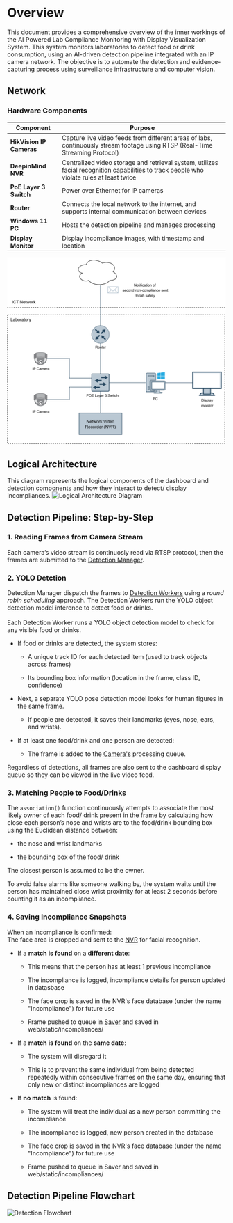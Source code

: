 # Overview
This document provides a comprehensive overview of the inner workings of the AI Powered Lab Compliance Monitoring with Display Visualization System.
This system monitors laboratories to detect food or drink consumption, using an AI-driven detection pipeline integrated with an IP camera network. The objective is to automate the detection and evidence-capturing process using surveillance infrastructure and computer vision.

## **Network**
### Hardware Components
| Component                                   | Purpose                                                             |
| --------------------------------------------| ------------------------------------------------------------------- |
| **HikVision IP Cameras**                    | Capture live video feeds from different areas of labs, continuously stream footage using RTSP (Real-Time Streaming Protocol)                             |
| **DeepinMind NVR**                          | Centralized video storage and retrieval system, utilizes facial recognition capabilities to track people who violate rules at least twice                      |
| **PoE Layer 3 Switch**                      | Power over Ethernet for IP cameras                                  |
| **Router** | Connects the local network to the internet, and supports internal communication between devices      |
| **Windows 11 PC**                           | Hosts the detection pipeline and manages processing                 |
| **Display Monitor**                         | Display incompliance images, with timestamp and location            |

![Network Diagram](network-diag.drawio.png)

## **Logical Architecture**
This diagram represents the logical components of the dashboard and detection components and how they interact to detect/ display incompliances.
![Logical Architecture Diagram](logical-diag.drawio.png)

## **Detection Pipeline: Step-by-Step**
### 1. Reading Frames from Camera Stream
Each camera’s video stream is continuosly read via RTSP protocol, then the frames are submitted to the [Detection Manager](./detection/detection_manager.md).

### 2. YOLO Detction
Detection Manager dispatch the frames to [Detection Workers](./detection/detection_worker.md) using a _round robin scheduling_ approach. The Detection Workers run the YOLO object detection model inference to detect food or drinks. <br><br>
Each Detection Worker runs a YOLO object detection model to check for any visible food or drinks.

- If food or drinks are detected, the system stores:  
    - A unique track ID for each detected item (used to track objects across frames)    

    - Its bounding box information (location in the frame, class ID, confidence)  


- Next, a separate YOLO pose detection model looks for human figures in the same frame.  
    - If people are detected, it saves their landmarks (eyes, nose, ears, and wrists).    


- If at least one food/drink and one person are detected:  
    - The frame is added to the [Camera's](./camera/camera.md) processing queue.  


Regardless of detections, all frames are also sent to the dashboard display queue so they can be viewed in the live video feed.

### 3. Matching People to Food/Drinks
The `association()` function continuously attempts to associate the most likely owner of each food/ drink present in the frame by calculating how close each person’s nose and wrists are to the food/drink bounding box using the Euclidean distance between:  

  - the nose and wrist landmarks  
  
  - the bounding box of the food/ drink  

The closest person is assumed to be the owner.  

To avoid false alarms like someone walking by, the system waits until the person has maintained close wrist proximity for at least 2 seconds before counting it as an incompliance.  

### 4. Saving Incompliance Snapshots
When an incompliance is confirmed:  
The face area is cropped and sent to the [NVR](./incompliance/nvr.md) for facial recognition.  

- If a **match is found** on a **different date**:
    - This means that the person has at least 1 previous incompliance

    - The incompliance is logged, incompliance details for person updated in datasbase

    - The face crop is saved in the NVR's face database (under the name "Incompliance") for future use

    - Frame pushed to queue in [Saver](./incompliance/saver.md) and saved in web/static/incompliances/

- If a **match is found** on the **same date**:
    - The system will disregard it

    - This is to prevent the same individual from being detected repeatedly within consecutive frames on the same day, ensuring that only new or distinct incompliances are logged  

- If **no match** is found:
    - The system will treat the individual as a new person committing the incompliance 

    - The incompliance is logged, new person created in the database

    - The face crop is saved in the NVR's face database (under the name "Incompliance") for future use

    - Frame pushed to queue in Saver and saved in web/static/incompliances/ 

## **Detection Pipeline Flowchart**
![Detection Flowchart](detection-flowchart.drawio.png)
